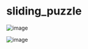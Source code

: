 # sliding_puzzle

![image](https://user-images.githubusercontent.com/57929751/123517190-91aa3e00-d6da-11eb-9c12-e9cefea181bf.png)

![image](https://user-images.githubusercontent.com/57929751/123517251-f1a0e480-d6da-11eb-9774-6288f50fe345.png)


